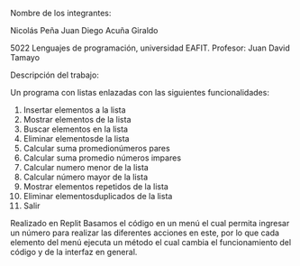 ﻿Nombre de los integrantes:

Nicolás Peña
Juan Diego Acuña Giraldo

5022 Lenguajes de programación, universidad EAFIT.
Profesor: Juan David Tamayo

Descripción del trabajo:

Un programa con listas enlazadas con las siguientes funcionalidades:

1. Insertar elementos a la lista
1. Mostrar elementos de la lista
1. Buscar elementos en la lista
1. Eliminar elementosde la lista
1. Calcular suma promedionúmeros pares
1. Calcular suma promedio números impares
1. Calcular numero menor de la lista
1. Calcular número mayor de la lista
1. Mostrar elementos repetidos de la lista
1. Eliminar elementosduplicados de la lista
1. Salir

Realizado en Replit
Basamos el código en un menú el cual permita ingresar un número para realizar las diferentes acciones en este, por lo que cada elemento del menú ejecuta un método el cual cambia el funcionamiento del código y de la interfaz en general.
